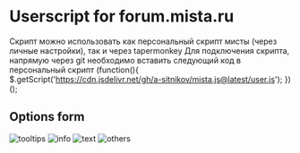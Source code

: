 ﻿# Userscript for forum.mista.ru

Скрипт можно использовать как персональный скрипт мисты (через личные настройки), так и через tapermonkey
Для подключения скрипта, напрямую через git необходимо вставить следующий код в персональный скрипт
(function(){
    $.getScript('https://cdn.jsdelivr.net/gh/a-sitnikov/mista.js@latest/user.js');
})();

## Options form

![tooltips](https://github.com/a-sitnikov/mista.js/raw/master/pics/tooltips.png)
![info](https://github.com/a-sitnikov/mista.js/raw/master/pics/info.png)
![text](https://github.com/a-sitnikov/mista.js/raw/master/pics/text.png)
![others](https://github.com/a-sitnikov/mista.js/raw/master/pics/others.png)
